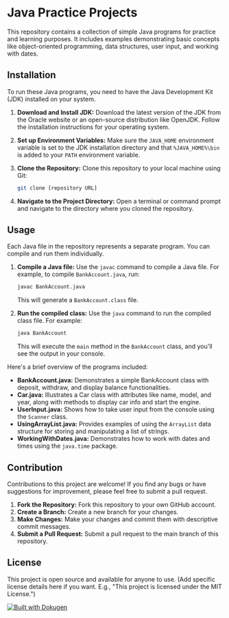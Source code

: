 # Java Practice Projects

This repository contains a collection of simple Java programs for practice and learning purposes. It includes examples demonstrating basic concepts like object-oriented programming, data structures, user input, and working with dates.

## Installation

To run these Java programs, you need to have the Java Development Kit (JDK) installed on your system.

1.  **Download and Install JDK:** Download the latest version of the JDK from the Oracle website or an open-source distribution like OpenJDK. Follow the installation instructions for your operating system.
2.  **Set up Environment Variables:**  Make sure the `JAVA_HOME` environment variable is set to the JDK installation directory and that `%JAVA_HOME%\bin` is added to your `PATH` environment variable.
3.  **Clone the Repository:** Clone this repository to your local machine using Git:

    ```bash
    git clone [repository URL]
    ```

4.  **Navigate to the Project Directory:** Open a terminal or command prompt and navigate to the directory where you cloned the repository.

## Usage

Each Java file in the repository represents a separate program. You can compile and run them individually.

1.  **Compile a Java file:** Use the `javac` command to compile a Java file. For example, to compile `BankAccount.java`, run:

    ```bash
    javac BankAccount.java
    ```

    This will generate a `BankAccount.class` file.

2.  **Run the compiled class:** Use the `java` command to run the compiled class file. For example:

    ```bash
    java BankAccount
    ```

    This will execute the `main` method in the `BankAccount` class, and you'll see the output in your console.

Here's a brief overview of the programs included:

*   **BankAccount.java:** Demonstrates a simple BankAccount class with deposit, withdraw, and display balance functionalities.
*   **Car.java:**  Illustrates a Car class with attributes like name, model, and year, along with methods to display car info and start the engine.
*   **UserInput.java:**  Shows how to take user input from the console using the `Scanner` class.
*   **UsingArrayList.java:**  Provides examples of using the `ArrayList` data structure for storing and manipulating a list of strings.
*   **WorkingWithDates.java:**  Demonstrates how to work with dates and times using the `java.time` package.

## Contribution

Contributions to this project are welcome! If you find any bugs or have suggestions for improvement, please feel free to submit a pull request.

1.  **Fork the Repository:** Fork this repository to your own GitHub account.
2.  **Create a Branch:** Create a new branch for your changes.
3.  **Make Changes:** Make your changes and commit them with descriptive commit messages.
4.  **Submit a Pull Request:** Submit a pull request to the main branch of this repository.

## License

This project is open source and available for anyone to use. (Add specific license details here if you want. E.g., "This project is licensed under the MIT License.")

[![Built with Dokugen](https://img.shields.io/badge/Built%20with-Dokugen-brightgreen)](https://github.com/samueltuoyo15/Dokugen)
